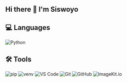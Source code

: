 ## Hi there 👋 I'm Siswoyo

## 💻 Languages 

<div align="left">
  <img src="https://img.shields.io/badge/Python-3776AB?style=for-the-badge&logo=python&logoColor=white" alt="Python"/>
</div>

## 🛠️ Tools

<div align="left">
  <img src="https://img.shields.io/badge/pip-3776AB?style=for-the-badge&logo=pypi&logoColor=white" alt="pip"/>
  <img src="https://img.shields.io/badge/venv-CCCCCC?style=for-the-badge&logo=python&logoColor=white" alt="venv"/>
  <img src="https://img.shields.io/badge/VSCode-007ACC?style=for-the-badge&logo=visual%20studio%20code&logoColor=white" alt="VS Code"/>
  <img src="https://img.shields.io/badge/Git-FF6C37?style=for-the-badge&logo=git&logoColor=white" alt="Git"/>
  <img src="https://img.shields.io/badge/GitHub-181717?style=for-the-badge&logo=github&logoColor=white" alt="GitHub"/>
  <img src="https://img.shields.io/badge/ImageKit.io-2D8CFF?style=for-the-badge&logo=data:image/svg+xml;base64,PHN2ZyB3aWR0aD0iMzIiIGhlaWdodD0iMzIiIHZpZXdCb3g9IjAgMCAzMiAzMiIgZmlsbD0ibm9uZSIgeG1sbnM9Imh0dHA6Ly93d3cudzMu\nb3JnLzIwMDAvc3ZnIj48cmVjdCBmaWxsPSIjMkQ4Q0ZGIiB3aWR0aD0iMzIiIGhlaWdodD0iMzIiIHJ4PSI2Ii8+PC9zdmc+" alt="ImageKit.io"/>
</div>

<!--
**siswoyo-dev/siswoyo-dev** is a ✨ _special_ ✨ repository because its `README.md` (this file) appears on your GitHub profile.

Here are some ideas to get you started:

- 🔭 I’m currently working on ...
- 🌱 I’m currently learning ...
- 👯 I’m looking to collaborate on ...
- 🤔 I’m looking for help with ...
- 💬 Ask me about ...
- 📫 How to reach me: ...
- 😄 Pronouns: ...
- ⚡ Fun fact: ...
-->
